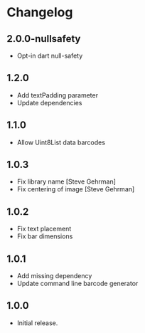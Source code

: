 # Changelog

## 2.0.0-nullsafety

- Opt-in dart null-safety

## 1.2.0

- Add textPadding parameter
- Update dependencies

## 1.1.0

- Allow Uint8List data barcodes

## 1.0.3

- Fix library name [Steve Gehrman]
- Fix centering of image [Steve Gehrman]

## 1.0.2

- Fix text placement
- Fix bar dimensions

## 1.0.1

- Add missing dependency
- Update command line barcode generator

## 1.0.0

- Initial release.

